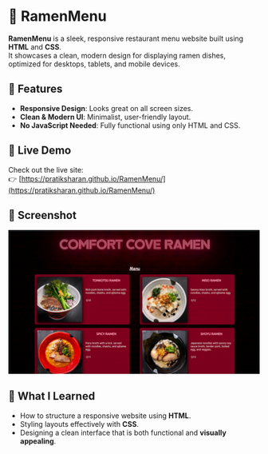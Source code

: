 # 🍜 RamenMenu

**RamenMenu** is a sleek, responsive restaurant menu website built using **HTML** and **CSS**.  
It showcases a clean, modern design for displaying ramen dishes, optimized for desktops, tablets, and mobile devices.

## 🌟 Features

- **Responsive Design**: Looks great on all screen sizes.  
- **Clean & Modern UI**: Minimalist, user-friendly layout.  
- **No JavaScript Needed**: Fully functional using only HTML and CSS.

## 🚀 Live Demo

Check out the live site:  
👉 [https://pratiksharan.github.io/RamenMenu/](https://pratiksharan.github.io/RamenMenu/)

## 📸 Screenshot

![RamenMenu Screenshot](screenshot.png)

## 🧠 What I Learned

- How to structure a responsive website using **HTML**.  
- Styling layouts effectively with **CSS**.  
- Designing a clean interface that is both functional and **visually appealing**.
